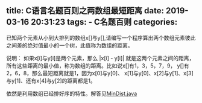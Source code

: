 title: C语言名题百则之两数组最短距离
date: 2019-03-16 20:31:23
tags:
    - C名题百则
categories:
---
已知两个元素从小到大排列的数组x[]与y[],请编写一个程序算出两个数组元素彼此之间差的绝对值最小的一个树，此值称为数组的距离。

说明： 如果x[i]与y[i]是两个元素，那么 |x[i] - y[i]| 就是这两个元素之间的距离，所有这些距离的最小值，称为数组的距离。比如说x[]有1，3，5，7，9， y[]有2，6，8，那么最短距离就是1，因为x[0]与y[0]、 x[1]与y[0]、x[2]与y[1]、x[3]与y[1]、还有x[4]与y[2]的距离都是1。

依然是利用数组已经排好序的特性。解答见[MinDist.java](https://github.com/dengshilong/C100Problem/blob/master/src/chapter1/MinDist.java)
